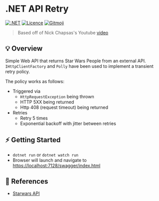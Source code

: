 # .NET API Retry

[![.NET](https://github.com/danielmackay/dotnet-api-retry/actions/workflows/dotnet.yml/badge.svg)](https://github.com/danielmackay/dotnet-api-retry/actions/workflows/dotnet.yml)
[![Licence](https://img.shields.io/badge/licence-MIT-brightgreen)](https://github.com/danielmackay/dotnet-api-retry/blob/main/licence.md)
[![Gitmoji](https://img.shields.io/badge/gitmoji-%20😜%20😍-FFDD67.svg)](https://gitmoji.dev)

> Based off of Nick Chapsas's Youtube [video](https://youtu.be/nJH0PC2Pubs)

## 💡 Overview

Simple Web API that returns Star Wars People from an external API.  `IHttpClientFactory` and `Polly` have been used to implement a transient retry policy.

The policy works as follows:

- Triggered via
  - `HttpRequestException` being thrown
  - HTTP 5XX being returned
  - Http 408 (request timeout) being returned
- Retries
  - Retry 5 times
  - Exponential backoff with jitter between retries

## ⚡ Getting Started

- `dotnet run` or `dotnet watch run`
- Browser will launch and navigate to <https://localhost:7128/swagger/index.html>

## 📖 References

- [Starwars API](https://swapi.dev/)
